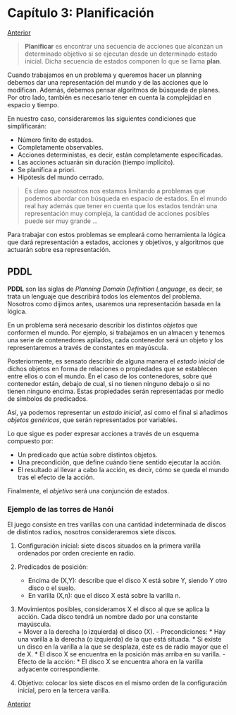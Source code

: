 # Capítulo 3: Planificación


[Anterior](https://github.com/EduPH/Apuntes-IA/blob/master/Capitulo%202.md)



> **Planificar** es encontrar una secuencia de acciones que alcanzan
> un determinado objetivo si se ejecutan desde un determinado estado
> inicial. Dicha secuencia de estados componen lo que se llama
> **plan**.

Cuando trabajamos en un problema y queremos hacer un planning debemos
dar una representación del mundo y de las acciones que lo
modifican. Además, debemos pensar algoritmos de búsqueda de
planes. Por otro lado, también es necesario tener en cuenta la
complejidad en espacio y tiempo. 

En nuestro caso, consideraremos las siguientes condiciones que
simplificarán:

+ Número finito de estados.
+ Completamente observables.
+ Acciones deterministas, es decir, están completamente especificadas.
+ Las acciones actuarán sin duración (tiempo implícito).
+ Se planifica a priori.
+ Hipótesis del mundo cerrado. 

> Es claro que nosotros nos estamos limitando a problemas que podemos
> abordar con búsqueda en espacio de estados. En el mundo real hay
> además que tener en cuenta que los estados tendrán una
> representación muy compleja, la cantidad de acciones posibles puede
> ser muy grande ... 

Para trabajar con estos problemas se
empleará como herramienta la lógica que dará representación a estados,
acciones y objetivos, y algoritmos que actuarán sobre esa
representación. 

## PDDL

**PDDL** son las siglas de *Planning Domain Definition Language*, es
decir, se trata un lenguaje que describirá todos los elementos del
problema. Nosotros como dijimos antes, usaremos una representación
basada en la lógica. 

En un problema será necesario describir los distintos *objetos* que
conformen el mundo. Por ejemplo, si trabajamos en un almacen y tenemos
una serie de contenedores apilados, cada contenedor será un objeto y
los representaremos a través de constantes en mayúscula. 

Posteriormente, es sensato describir de alguna manera el *estado
inicial* de dichos objetos en forma de relaciones o propiedades que se
establecen entre ellos o con el mundo. En el caso de los contenedores,
sobre qué contenedor están, debajo de cual, si no tienen ninguno
debajo o si no tienen ninguno encima. Estas propiedades serán
representadas por medio de símbolos de predicados. 

Así, ya podemos representar un *estado inicial*, así como el final si
añadimos *objetos genéricos*, que serán representados por variables. 

Lo que sigue es poder expresar acciones a través de un esquema
compuesto por:
+ Un predicado que actúa sobre distintos objetos.
+ Una precondición, que define cuándo tiene sentido ejecutar la
  acción.
+ El resultado al llevar a cabo la acción, es decir, cómo se queda el
  mundo tras el efecto de la acción. 
 
Finalmente, el *objetivo* será una conjunción de estados. 

### Ejemplo de las torres de Hanói

El juego consiste en tres varillas con una cantidad indeterminada de
discos de distintos radios, nosotros consideraremos siete discos.  

1. Configuración inicial: siete discos situados en la primera varilla
   ordenados por orden creciente en radio. 
   
2. Predicados de posición: 
	+ Encima de (X,Y): describe que el disco X está sobre Y, siendo Y
	 otro disco o el suelo. 
	+ En varilla (X,n): que el disco X está sobre la varilla n. 

3. Movimientos posibles, consideramos X el disco al que se aplica la
   acción. Cada disco tendrá un nombre dado por una constante
   mayúscula.  
	   + Mover a la derecha (o izquierda) el disco (X).
		 - Precondiciones: 
			* Hay una varilla a la derecha (o izquierda) de la que está situada.
			* Si existe un disco en la varilla a la que se desplaza,
             éste es de radio mayor que el de X. 
			* El disco X se encuentra en la posición más arriba en su
             varilla. 
		 - Efecto de la acción:
		    * El disco X se encuentra ahora en la varilla adyacente
			correspondiente.  

4. Objetivo: colocar los siete discos en el mismo orden de la
   configuración inicial, pero en la tercera varilla. 
 
[Anterior](https://github.com/EduPH/Apuntes-IA/blob/master/Capitulo%202.md)



